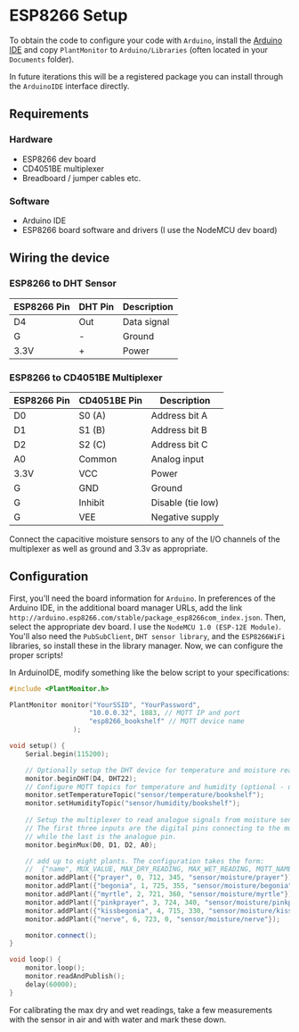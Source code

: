 # ESP8266 Setup

To obtain the code to configure your code with `Arduino`, install the [Arduino IDE](https://www.arduino.cc/en/software/) and copy `PlantMonitor` to `Arduino/Libraries` (often located in your `Documents` folder). 

In future iterations this will be a registered package you can install through the `ArduinoIDE` interface directly. 

## Requirements

### Hardware

- ESP8266 dev board
- CD4051BE multiplexer
- Breadboard / jumper cables etc.

### Software

- Arduino IDE
- ESP8266 board software and drivers (I use the NodeMCU dev board)

## Wiring the device

### ESP8266 to DHT Sensor

| ESP8266 Pin | DHT Pin | Description |
|-------------|---------|-------------|
| D4          | Out     | Data signal |
| G           | -       | Ground      |
| 3.3V        | +       | Power       |

### ESP8266 to CD4051BE Multiplexer

| ESP8266 Pin | CD4051BE Pin | Description        |
|-------------|--------------|-------------------|
| D0          | S0 (A)       | Address bit A     |
| D1          | S1 (B)       | Address bit B     |
| D2          | S2 (C)       | Address bit C     |
| A0          | Common       | Analog input      |
| 3.3V        | VCC          | Power             |
| G           | GND          | Ground            |
| G           | Inhibit      | Disable (tie low) |
| G           | VEE          | Negative supply   |  

Connect the capacitive moisture sensors to any of the I/O channels of the multiplexer as well as ground and 3.3v as appropriate. 

## Configuration

First, you'll need the board information for `Arduino`. In preferences of the Arduino IDE, in the additional board manager URLs, add the link `http://arduino.esp8266.com/stable/package_esp8266com_index.json`. Then, select the appropriate dev board. I use the `NodeMCU 1.0 (ESP-12E Module)`. You'll also need the `PubSubClient`, `DHT sensor library`, and the `ESP8266WiFi` libraries, so install these in the library manager. Now, we can configure the proper scripts!

In ArduinoIDE, modify something like the below script to your specifications:

```cpp
#include <PlantMonitor.h>

PlantMonitor monitor("YourSSID", "YourPassword", 
                    "10.0.0.32", 1883, // MQTT IP and port 
                    "esp8266_bookshelf" // MQTT device name
                );

void setup() {
    Serial.begin(115200);

    // Optionally setup the DHT device for temperature and moisture readings
    monitor.beginDHT(D4, DHT22);
    // Configure MQTT topics for temperature and humidity (optional - defaults shown)
    monitor.setTemperatureTopic("sensor/temperature/bookshelf");
    monitor.setHumidityTopic("sensor/humidity/bookshelf");
    
    // Setup the multiplexer to read analogue signals from moisture sensors.
    // The first three inputs are the digital pins connecting to the multiplexer chip
    // while the last is the analogue pin. 
    monitor.beginMux(D0, D1, D2, A0);

    // add up to eight plants. The configuration takes the form:
    //  {"name", MUX_VALUE, MAX_DRY_READING, MAX_WET_READING, MQTT_NAME}
    monitor.addPlant({"prayer", 0, 712, 345, "sensor/moisture/prayer"});
    monitor.addPlant({"begonia", 1, 725, 355, "sensor/moisture/begonia"});
    monitor.addPlant({"myrtle", 2, 721, 360, "sensor/moisture/myrtle"});
    monitor.addPlant({"pinkprayer", 3, 724, 340, "sensor/moisture/pinkprayer"});
    monitor.addPlant({"kissbegonia", 4, 715, 330, "sensor/moisture/kissbegonia"});
    monitor.addPlant({"nerve", 6, 723, 0, "sensor/moisture/nerve"});

    monitor.connect();
}

void loop() {
    monitor.loop();
    monitor.readAndPublish();
    delay(60000);
}
```


For calibrating the max dry and wet readings, take a few measurements with the sensor in air and with water and mark these down. 